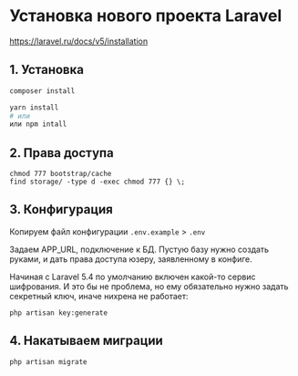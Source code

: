 # Установка нового проекта Laravel

<https://laravel.ru/docs/v5/installation>

## 1. Установка

```sh
composer install

yarn install
# или
или npm intall
```

## 2. Права доступа

```
chmod 777 bootstrap/cache
find storage/ -type d -exec chmod 777 {} \;
```

## 3. Конфигурация

Копируем файл конфигурации `.env.example` > `.env`

Задаем APP_URL, подключение к БД. Пустую базу нужно создать руками, и дать права доступа юзеру, заявленному в конфиге.

Начиная с Laravel 5.4 по умолчанию включен какой-то сервис шифрования. И это бы не проблема, но ему обязательно нужно задать секретный ключ, иначе нихрена не работает:

```
php artisan key:generate
```

## 4. Накатываем миграции

```
php artisan migrate
```
